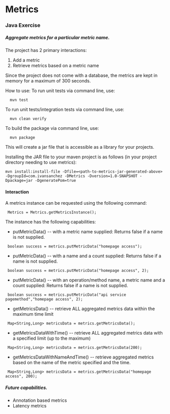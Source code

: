 # Metrics
### Java Exercise

##### Aggregate metrics for a particular metric name.

The project has 2 primary interactions:
1) Add a metric
2) Retrieve metrics based on a metric name


Since the project does not come with a database, the metrics are kept in memory for a maximum of 300 seconds.

How to use:
To run unit tests via command line, use: 
```
  mvn test
```

To run unit tests/integration tests via command line, use: 
```
  mvn clean verify
```

To build the package via command line, use: 
```
  mvn package
```
This will create a jar file that is accessible as a library for your projects.

Installing the JAR file to your maven project is as follows (in your project directory needing to use metrics):
```
mvn install:install-file -Dfile=<path-to-metrics-jar-generated-above> -DgroupId=com.ivansanchez -DMetrics -Dversion=1.0-SNAPSHOT -Dpackage=jar -DgeneratePom=true
```


#### Interaction
A metrics instance can be requested using the following command:      

```     
 Metrics = Metrics.getMetricsInstance();
```                                                

The instance has the following capabilities:
* putMetricData() -- with a metric name supplied: Returns false if a name is not supplied.
```     
 boolean success = metrics.putMetricData("homepage access");
```      
* putMetricData() -- with a name and a count supplied: Returns false if a name is not supplied.
```     
 boolean success = metrics.putMetricData("homepage access", 2);
```      
* putMetricData() -- with an operation/method name, a metric name and a count supplied: Returns false if a name is not supplied.
```     
 boolean success = metrics.putMetricData("api service pagemethod","homepage access", 2);
``` 
* getMetricsData() -- retrieve ALL aggregated metrics data within the maximum time limit
```     
 Map<String,Long> metricsData = metrics.getMetricsData();
``` 
* getMetricsDataWithTime() --  retrieve ALL aggregated metrics data with a specified limit (up to the maximum)   
```     
 Map<String,Long> metricsData = metrics.getMetricsData(200);
```                                                 
* getMetricsDataWithNameAndTime() -- retrieve aggregated metrics based on the name of the metric specified and the time.                                                                          
```     
 Map<String,Long> metricsData = metrics.getMetricsData("homepage access", 200);
```   
##### Future capabilities.

* Annotation based metrics
* Latency metrics

